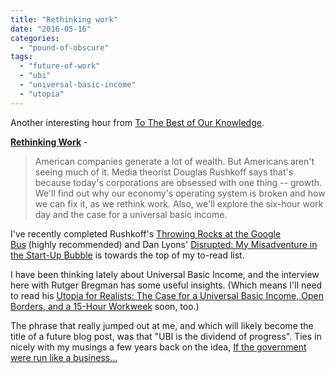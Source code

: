 ```yaml
---
title: "Rethinking work"
date: "2016-05-16"
categories: 
  - "pound-of-obscure"
tags: 
  - "future-of-work"
  - "ubi"
  - "universal-basic-income"
  - "utopia"
---
```


Another interesting hour from [To The Best of Our Knowledge](http://ttbook.org).

[**Rethinking Work**](http://www.ttbook.org/book/rethinking-work) -

> American companies generate a lot of wealth. But Americans aren't seeing much of it. Media theorist Douglas Rushkoff says that's because today's corporations are obsessed with one thing -- growth. We'll find out why our economy's operating system is broken and how we can fix it, as we rethink work. Also, we'll explore the six-hour work day and the case for a universal basic income.

I've recently completed Rushkoff's [Throwing Rocks at the Google Bus](http://www.amazon.com/Throwing-Rocks-Google-Bus-Prosperity/dp/1617230170%3FSubscriptionId%3DAKIAJWAGHMYTPK5725MQ%26tag%3Dwiscpublradi-20%26linkCode%3Dxm2%26camp%3D2025%26creative%3D165953%26creativeASIN%3D1617230170) (highly recommended) and Dan Lyons' [Disrupted: My Misadventure in the Start-Up Bubble](http://www.amazon.com/Disrupted-My-Misadventure-Start-Up-Bubble/dp/0316306088%3FSubscriptionId%3DAKIAJWAGHMYTPK5725MQ%26tag%3Dwiscpublradi-20%26linkCode%3Dxm2%26camp%3D2025%26creative%3D165953%26creativeASIN%3D0316306088) is towards the top of my to-read list.

I have been thinking lately about Universal Basic Income, and the interview here with Rutger Bregman has some useful insights. (Which means I'll need to read his [Utopia for Realists: The Case for a Universal Basic Income, Open Borders, and a 15-Hour Workweek](http://www.amazon.com/Utopia-Realists-Universal-Borders-Workweek/dp/9082520303%3FSubscriptionId%3DAKIAJWAGHMYTPK5725MQ%26tag%3Dwiscpublradi-20%26linkCode%3Dxm2%26camp%3D2025%26creative%3D165953%26creativeASIN%3D9082520303) soon, too.)

The phrase that really jumped out at me, and which will likely become the title of a future blog post, was that "UBI is the dividend of progress". Ties in nicely with my musings a few years back on the idea, [If the government were run like a business…](http://gbrettmiller.com/2012/09/27/if-the-government-were-run-like-a-business/)
